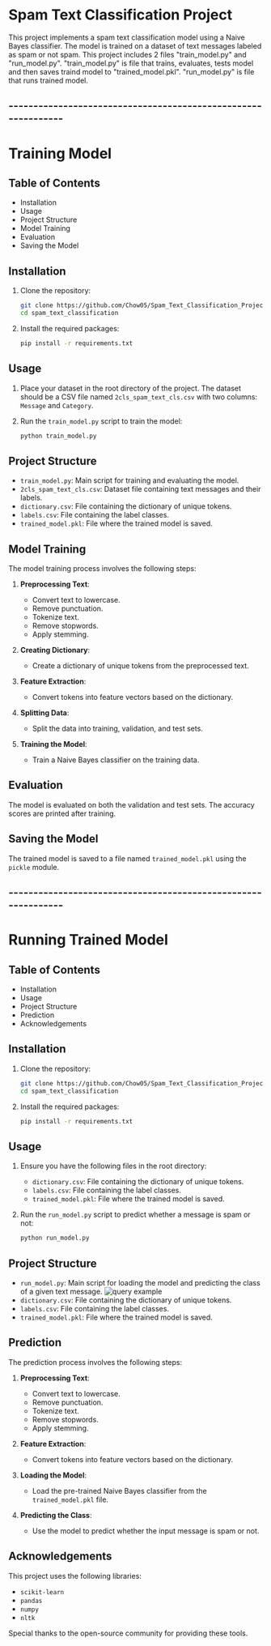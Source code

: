 # Spam Text Classification Project

This project implements a spam text classification model using a Naive Bayes classifier. The model is trained on a dataset of text messages labeled as spam or not spam. This project includes 2 files "train_model.py" and "run_model.py". "train_model.py" is file that trains, evaluates, tests model and then saves traind model to "trained_model.pkl".  "run_model.py" is file that runs trained model.

## --------------------------------------------------------------

# Training Model

## Table of Contents
- Installation
- Usage
- Project Structure
- Model Training
- Evaluation
- Saving the Model

## Installation

1. Clone the repository:
    ```bash
    git clone https://github.com/Chow05/Spam_Text_Classification_Project.git
    cd spam_text_classification
    ```

2. Install the required packages:
    ```bash
    pip install -r requirements.txt
    ```

## Usage

1. Place your dataset in the root directory of the project. The dataset should be a CSV file named `2cls_spam_text_cls.csv` with two columns: `Message` and `Category`.

2. Run the `train_model.py` script to train the model:
    ```bash
    python train_model.py
    ```

## Project Structure

- `train_model.py`: Main script for training and evaluating the model.
- `2cls_spam_text_cls.csv`: Dataset file containing text messages and their labels.
- `dictionary.csv`: File containing the dictionary of unique tokens.
- `labels.csv`: File containing the label classes.
- `trained_model.pkl`: File where the trained model is saved.

## Model Training

The model training process involves the following steps:

1. **Preprocessing Text**: 
    - Convert text to lowercase.
    - Remove punctuation.
    - Tokenize text.
    - Remove stopwords.
    - Apply stemming.

2. **Creating Dictionary**: 
    - Create a dictionary of unique tokens from the preprocessed text.

3. **Feature Extraction**: 
    - Convert tokens into feature vectors based on the dictionary.

4. **Splitting Data**: 
    - Split the data into training, validation, and test sets.

5. **Training the Model**: 
    - Train a Naive Bayes classifier on the training data.

## Evaluation

The model is evaluated on both the validation and test sets. The accuracy scores are printed after training.

## Saving the Model

The trained model is saved to a file named `trained_model.pkl` using the `pickle` module.

## --------------------------------------------------------------


# Running Trained Model

## Table of Contents
- Installation
- Usage
- Project Structure
- Prediction
- Acknowledgements

## Installation

1. Clone the repository:
    ```bash
    git clone https://github.com/Chow05/Spam_Text_Classification_Project.git
    cd spam_text_classification
    ```

2. Install the required packages:
    ```bash
    pip install -r requirements.txt
    ```

## Usage

1. Ensure you have the following files in the root directory:
    - `dictionary.csv`: File containing the dictionary of unique tokens.
    - `labels.csv`: File containing the label classes.
    - `trained_model.pkl`: File where the trained model is saved.

2. Run the `run_model.py` script to predict whether a message is spam or not:
    ```bash
    python run_model.py
    ```

## Project Structure

- `run_model.py`: Main script for loading the model and predicting the class of a given text message.
![query example](../query_example.png)
- `dictionary.csv`: File containing the dictionary of unique tokens.
- `labels.csv`: File containing the label classes.
- `trained_model.pkl`: File where the trained model is saved.

## Prediction

The prediction process involves the following steps:

1. **Preprocessing Text**: 
    - Convert text to lowercase.
    - Remove punctuation.
    - Tokenize text.
    - Remove stopwords.
    - Apply stemming.

2. **Feature Extraction**: 
    - Convert tokens into feature vectors based on the dictionary.

3. **Loading the Model**: 
    - Load the pre-trained Naive Bayes classifier from the `trained_model.pkl` file.

4. **Predicting the Class**: 
    - Use the model to predict whether the input message is spam or not.

## Acknowledgements

This project uses the following libraries:
- `scikit-learn`
- `pandas`
- `numpy`
- `nltk`

Special thanks to the open-source community for providing these tools.

